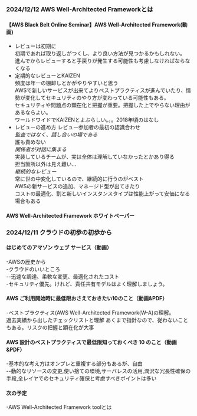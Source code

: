 ### 2024/12/12 AWS Well-Architected Frameworkとは  
#### 【AWS Black Belt Online Seminar】AWS Well-Architected Framework(動画)

* レビューは初期に  
  初期であれば取り返しがつくし、より良い方法が見つかるかもしれない。  
  進んでからレビューすると手戻りが発生する可能性も考慮しなければならなくなる    
* 定期的なレビューとKAIZEN  
  頻度は年一の棚卸しとかがやりやすいと思う  
  AWSで新しいサービスが出来てよりベストプラクティスが進んでいたり、情勢が変化してセキュリティのやり方が変わっている可能性もある。  
  セキュリティや問題点の顕在化と把握が重要。把握した上でやらない理由があるならよい。  
  ワールドワイドでKAIZENとよぶらしい。。。2018年頃のはなし  
* レビューの進め方
  レビュー参加者の最初の認識合わせ  
 *監査ではなく、話し合いの場である*  
  誰も責めない  
 *関係者が対話に集まる*  
  実装しているチームが、実は全体は理解していなかったとかあり得る  
  担当箇所以外は見え難い...  
 *継続的なレビュー*  
  常に世の中変化しているので、継続的に行うのがベスト  
  AWSの新サービスの追加、マネージド型が出てきたり  
  コストの最適化、割と新しいインスタンスタイプは性能上がって安価になる場合もある
 

#### AWS Well-Architected Framework ホワイトペーパー  


### 2024/12/11 クラウドの初歩の初歩から
#### はじめてのアマゾン ウェブ サービス（動画）

-AWSの歴史から  
-クラウドのいいところ  
--迅速な調達、柔軟な変更、最適化されたコスト  
-セキュリティ優先。けれど、責任共有モデルはよく理解しましょう。

#### AWS ご利用開始時に最低限おさえておきたい10のこと（動画&PDF）
 
-ベストプラクティス(AWS Well-Architected Framework(W-A)の理解。  
過去実績から出したチェックリストと理解
あくまで指針なので、従わないこともある。リスクの把握と顕在化が大事

#### AWS 設計のベストプラクティスで最低限知っておくべき 10 のこと（動画&PDF）
 
-基本的な考え方はオンプレと重複する部分もあるが、自由  
--動的なリソースの変更,使い捨ての環境,サーバレスの活用,潤沢な冗長性確保の手段,全レイヤでのセキュリティ確保と考慮すべきポイントは多い

#### 次の予定
 
-AWS Well-Architected Framework toolとは  
